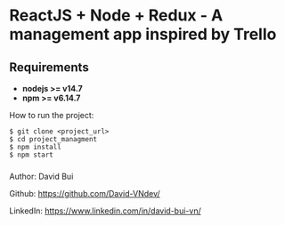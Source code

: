
# ReactJS + Node + Redux - A management app inspired by Trello

## Requirements

* **nodejs >= v14.7**
* **npm >= v6.14.7**

How to run the project:
```
$ git clone <project_url> 
$ cd project_managment
$ npm install 
$ npm start
```


### 
Author: David Bui

Github: https://github.com/David-VNdev/

LinkedIn: https://www.linkedin.com/in/david-bui-vn/